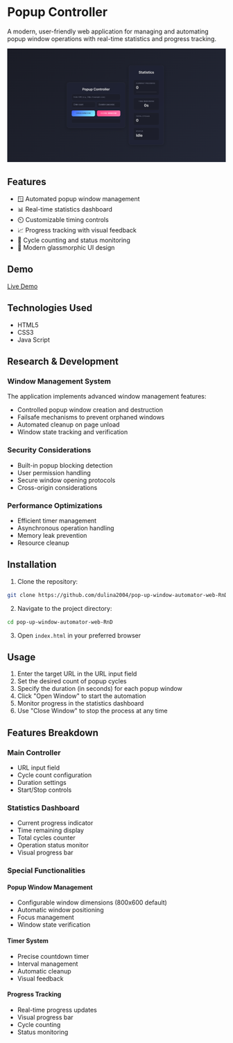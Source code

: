 # Popup Controller

A modern, user-friendly web application for managing and automating popup window operations with real-time statistics and progress tracking.

![alt text](image.png)

## Features

-   🪟 Automated popup window management
-   📊 Real-time statistics dashboard
-   ⏲️ Customizable timing controls
-   📈 Progress tracking with visual feedback
-   🎯 Cycle counting and status monitoring
-   🎨 Modern glassmorphic UI design

## Demo

[Live Demo](https://dulina2004.github.io/pop-up-window-automator-web-RnD/)

## Technologies Used

-   HTML5
-   CSS3
-   Java Script

## Research & Development

### Window Management System

The application implements advanced window management features:

-   Controlled popup window creation and destruction
-   Failsafe mechanisms to prevent orphaned windows
-   Automated cleanup on page unload
-   Window state tracking and verification

### Security Considerations

-   Built-in popup blocking detection
-   User permission handling
-   Secure window opening protocols
-   Cross-origin considerations

### Performance Optimizations

-   Efficient timer management
-   Asynchronous operation handling
-   Memory leak prevention
-   Resource cleanup

## Installation

1. Clone the repository:

```bash
git clone https://github.com/dulina2004/pop-up-window-automator-web-RnD.git
```

2. Navigate to the project directory:

```bash
cd pop-up-window-automator-web-RnD
```

3. Open `index.html` in your preferred browser

## Usage

1. Enter the target URL in the URL input field
2. Set the desired count of popup cycles
3. Specify the duration (in seconds) for each popup window
4. Click "Open Window" to start the automation
5. Monitor progress in the statistics dashboard
6. Use "Close Window" to stop the process at any time

## Features Breakdown

### Main Controller

-   URL input field
-   Cycle count configuration
-   Duration settings
-   Start/Stop controls

### Statistics Dashboard

-   Current progress indicator
-   Time remaining display
-   Total cycles counter
-   Operation status monitor
-   Visual progress bar

### Special Functionalities

#### Popup Window Management

-   Configurable window dimensions (800x600 default)
-   Automatic window positioning
-   Focus management
-   Window state verification

#### Timer System

-   Precise countdown timer
-   Interval management
-   Automatic cleanup
-   Visual feedback

#### Progress Tracking

-   Real-time progress updates
-   Visual progress bar
-   Cycle counting
-   Status monitoring
